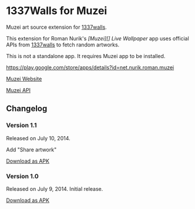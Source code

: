 1337Walls for Muzei
================

Muzei art source extension for [1337walls](http://1337walls.w8l.org/).

This extension for Roman Nurik's *[Muzei][] Live Wallpaper* app uses official APIs from [1337walls](http://1337walls.w8l.org/) to fetch random artworks.

This is not a standalone app. It requires Muzei app to be installed.

https://play.google.com/store/apps/details?id=net.nurik.roman.muzei

[Muzei Website](http://www.muzei.co/)

[Muzei API](http://api.muzei.co/)


Changelog
---------

### Version 1.1

Released on July 10, 2014. 

Add "Share artwork"

[Download as APK](https://github.com/int9h/1337walls-muzei/releases/tag/1.1)


### Version 1.0

Released on July 9, 2014. Initial release.

[Download as APK](https://github.com/int9h/1337walls-muzei/releases/tag/1.0)
